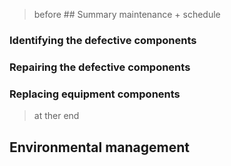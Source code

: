 
> before ## Summary maintenance + schedule

### Identifying the defective components

### Repairing the defective components

### Replacing equipment components 

> at ther end

## Environmental management